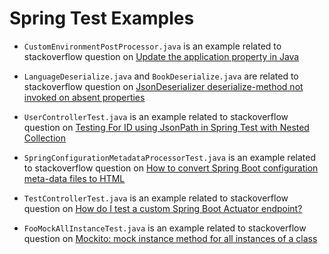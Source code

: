 Spring Test Examples
========================

- `CustomEnvironmentPostProcessor.java` is an example related to stackoverflow question on [Update the application property in Java](https://stackoverflow.com/questions/46736711/update-the-application-property-in-java)

- `LanguageDeserialize.java` and `BookDeserialize.java` are related to stackoverflow question on [JsonDeserializer<T> deserialize-method not invoked on absent properties](https://stackoverflow.com/questions/47006415/jsondeserializert-deserialize-method-not-invoked-on-absent-properties)

- `UserControllerTest.java` is an example related to stackoverflow question on [Testing For ID using JsonPath in Spring Test with Nested Collection](https://stackoverflow.com/questions/47357621/testing-for-id-using-jsonpath-in-spring-test-with-nested-collection/47387020#47387020)

- `SpringConfigurationMetadataProcessorTest.java` is an example related to stackoverflow question on [How to convert Spring Boot configuration meta-data files to HTML](https://stackoverflow.com/questions/47721418/how-to-convert-spring-boot-configuration-meta-data-files-to-html)

- `TestControllerTest.java` is an example related to stackoverflow question on [How do I test a custom Spring Boot Actuator endpoint?
](https://stackoverflow.com/questions/48469479/how-do-i-test-a-custom-spring-boot-actuator-endpoint/48480122#48480122)

- `FooMockAllInstanceTest.java` is an example related to stackoverflow question on [Mockito: mock instance method for all instances of a class](https://stackoverflow.com/questions/46185469/mockito-mock-instance-method-for-all-instances-of-a-class/46185629#46185629)
